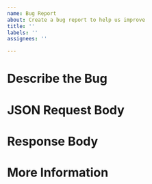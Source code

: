 ```yaml
---
name: Bug Report
about: Create a bug report to help us improve
title: ''
labels: ''
assignees: ''

---
```


# Describe the Bug

# JSON Request Body

# Response Body

# More Information
